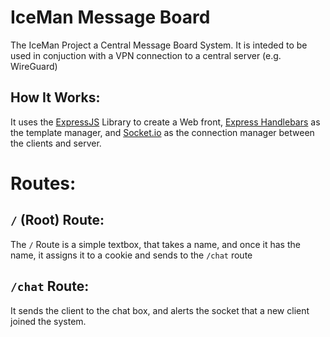 # IceMan Message Board

The IceMan Project a Central Message Board System. It is inteded to be used in conjuction with a VPN connection to a central server (e.g. WireGuard) 

## How It Works:

It uses the [ExpressJS](https://expressjs.com) Library to create a Web front, [Express Handlebars](https://www.npmjs.com/package/express-handlebars) as the template manager, and [Socket.io](https://socket.io) as the connection manager between the clients and server.

# Routes:

## `/` (Root) Route:
The `/` Route is a simple textbox, that takes a name, and once it has the name, it assigns it to a cookie and sends to the `/chat` route

## `/chat` Route:
It sends the client to the chat box, and alerts the socket that a new client joined the system.

